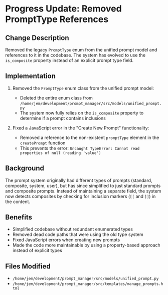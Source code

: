 # Progress Update: Removed PromptType References

## Change Description
Removed the legacy `PromptType` enum from the unified prompt model and references to it in the codebase. The system has evolved to use the `is_composite` property instead of an explicit prompt type field.

## Implementation
1. Removed the `PromptType` enum class from the unified prompt model:
   - Deleted the entire enum class from `/home/jem/development/prompt_manager/src/models/unified_prompt.py`
   - The system now fully relies on the `is_composite` property to determine if a prompt contains inclusions

2. Fixed a JavaScript error in the "Create New Prompt" functionality:
   - Removed a reference to the non-existent `promptType` element in the `createPrompt` function
   - This prevents the error: `Uncaught TypeError: Cannot read properties of null (reading 'value')`

## Background
The prompt system originally had different types of prompts (standard, composite, system, user), but has since simplified to just standard prompts and composite prompts. Instead of maintaining a separate field, the system now detects composites by checking for inclusion markers (`[[` and `]]`) in the content.

## Benefits
- Simplified codebase without redundant enumerated types
- Removed dead code paths that were using the old type system
- Fixed JavaScript errors when creating new prompts
- Made the code more maintainable by using a property-based approach instead of explicit types

## Files Modified
- `/home/jem/development/prompt_manager/src/models/unified_prompt.py`
- `/home/jem/development/prompt_manager/src/templates/manage_prompts.html`
